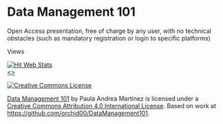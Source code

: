 # Data Management 101
Open Access presentation, free of charge by any user, with no technical obstacles (such as mandatory registration or login to specific platforms)

Views

<!-- hitwebcounter Code START -->
<a href="http://www.hitwebcounter.com" target="_blank">
<img src="http://hitwebcounter.com/counter/counter.php?page=6930386&style=0003&nbdigits=9&type=page&initCount=1" title="Hit Web Stats" Alt="Hit Web Stats"   border="0" >
</a><br/>
<!-- hitwebcounter.com --><a href="http://www.hitwebcounter.com" title="" 
target="_blank" style="font-family: ; 
font-size: px; color: #; text-decoration:  ;"><></>
</a>   




[![Creative Commons License](https://i.creativecommons.org/l/by/4.0/88x31.png)](http://creativecommons.org/licenses/by/4.0/) 

[Data Management 101](https://orchid00.github.io/DataManagement101/) by Paula Andrea Martinez is licensed under a [Creative Commons Attribution 4.0 International License](http://creativecommons.org/licenses/by/4.0/). Based on work at https://github.com/orchid00/DataManagement101.
